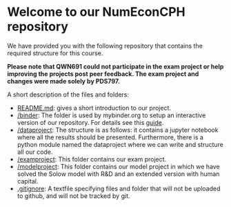 # Welcome to our NumEconCPH repository

We have provided you with the following repository that contains the required structure for this course. 

**Please note that QWN691 could not participate in the exam project or help improving the projects post peer feedback. The exam project and changes were made solely by PDS797.**

A short description of the files and folders:

* [README.md](/README.md): gives a short introduction to our project.
* [/binder](/binder/): The folder is used by mybinder.org to setup an interactive version of our repository. For details see this [guide](https://numeconcopenhagen.netlify.com/guides/mybinder/).
* [/dataproject](/dataproject): The structure is as follows: it contains a jupyter notebook where all the results should be presented. Furthermore, there is a python module named the dataproject where we can write and structure all our code.
* [/examproject](/examproject): This folder contains our exam project. 
* [/modelproject](/modelproject): This folder contains our model project in which we have solved the Solow model with R&D and an extended version with human capital.
* [.gitignore](/.gitignore): A textfile specifying files and folder that will not be uploaded to github, and will not be tracked by git.  
